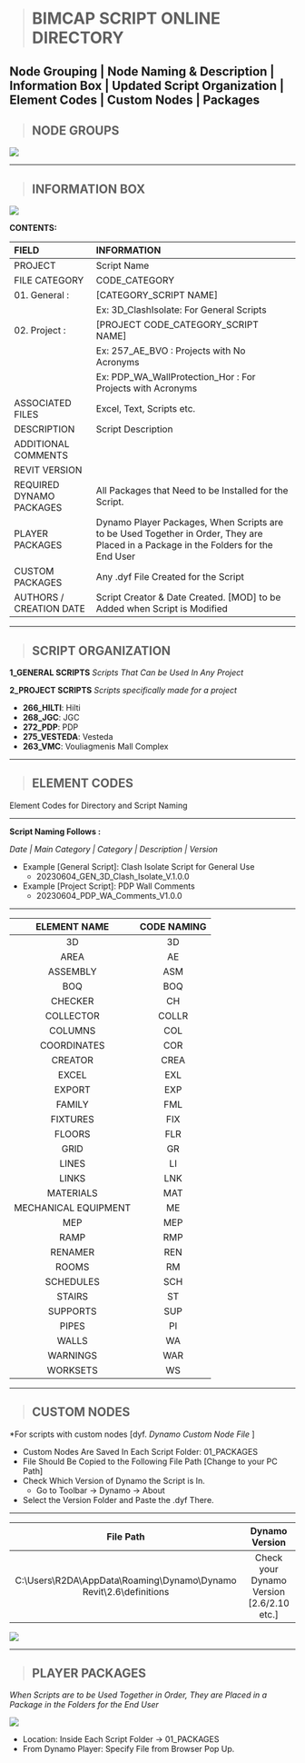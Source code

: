 > # **BIMCAP SCRIPT ONLINE DIRECTORY**
Node Grouping | Node Naming & Description | Information Box | Updated Script Organization | Element Codes | Custom Nodes | Packages 
----------------------------------------------------------------------

> ## **NODE GROUPS**

<img src="./_media/NODE%20GROUPS.png">

-----------------------------------------------------------------------

> ## **INFORMATION BOX**

<img src="./_media/INFORMATION%20BOX.png">

**CONTENTS:**

| FIELD | INFORMATION | 
| :-- | :-- |
| PROJECT | Script Name | 
| FILE CATEGORY | CODE_CATEGORY | 
| 01. General : | [CATEGORY_SCRIPT NAME]| 
| | Ex: 3D_ClashIsolate: For General Scripts|
| 02. Project : | [PROJECT CODE_CATEGORY_SCRIPT NAME]
| | Ex: 257_AE_BVO : Projects with No Acronyms | 
| | Ex: PDP_WA_WallProtection_Hor : For Projects with Acronyms
| ASSOCIATED FILES | Excel, Text, Scripts etc. |
| DESCRIPTION | Script Description | 
| ADDITIONAL COMMENTS | 
| REVIT VERSION | 
| REQUIRED DYNAMO PACKAGES | All Packages that Need to be Installed for the Script. |
| PLAYER PACKAGES | Dynamo Player Packages, When Scripts are to be Used Together in Order, They are Placed in a Package in the Folders for the End User | 
| CUSTOM PACKAGES | Any .dyf File Created for the Script | 
| AUTHORS / CREATION DATE | Script Creator & Date Created. [MOD] to be Added when Script is Modified | 

-----------------------------------------------------------------------

> ## **SCRIPT ORGANIZATION**

**1_GENERAL SCRIPTS**
*Scripts That Can be Used In Any Project*

**2_PROJECT SCRIPTS** 
*Scripts specifically made for a project* 
- **266_HILTI**: Hilti
- **268_JGC**: JGC
- **272_PDP**: PDP 
- **275_VESTEDA**: Vesteda
- **263_VMC**: Vouliagmenis Mall Complex
-----------------------------------------------------------------------
> ## **ELEMENT CODES**
Element Codes for Directory and Script Naming

----------------------------------------------------------

**Script Naming Follows :**

*Date | Main Category | Category | Description | Version*

- Example [General Script]: Clash Isolate Script for General Use
    - 20230604_GEN_3D_Clash_Isolate_V.1.0.0
- Example [Project Script]: PDP Wall Comments
    - 20230604_PDP_WA_Comments_V1.0.0

----------------------------------------------------------

| ELEMENT NAME | CODE NAMING |
| :--: | :--: |
| 3D | 3D |
| AREA | AE |
| ASSEMBLY | ASM |
| BOQ | BOQ |
| CHECKER | CH |
| COLLECTOR | COLLR |
| COLUMNS | COL |
| COORDINATES | COR |
| CREATOR | CREA |
| EXCEL | EXL |
| EXPORT | EXP |
| FAMILY | FML |
| FIXTURES | FIX |
| FLOORS | FLR |
| GRID | GR|
| LINES |  LI |
| LINKS | LNK |
| MATERIALS | MAT |
| MECHANICAL EQUIPMENT| ME |
| MEP | MEP |
| RAMP | RMP |
| RENAMER | REN |
| ROOMS | RM |
| SCHEDULES | SCH |
| STAIRS | ST |
| SUPPORTS | SUP | 
| PIPES | PI |
| WALLS | WA |
| WARNINGS | WAR |
| WORKSETS | WS |

-----------------------------------------------------------------------

> ## **CUSTOM NODES**
*For scripts with custom nodes [dyf. *Dynamo Custom Node File* ]
- Custom Nodes Are Saved In Each Script Folder: 01_PACKAGES
- File Should Be Copied to the Following File Path [Change to your PC Path]
- Check Which Version of Dynamo the Script is In. 
    - Go to Toolbar -> Dynamo -> About
- Select the Version Folder and Paste the .dyf There.
_______________

| File Path | Dynamo Version | 
| :--: | :--: |
| C:\Users\R2DA\AppData\Roaming\Dynamo\Dynamo Revit\2.6\definitions |  Check your Dynamo Version [2.6/2.10 etc.] |

<img src="./_media/DYNAMO%20VERSION.png">

-----------------------------------------------------------------------

> ## **PLAYER PACKAGES**
*When Scripts are to be Used Together in Order, They are Placed in a Package in the Folders for the End User*

<img src="./_media/PACKAGES.png">

- Location: Inside Each Script Folder -> 01_PACKAGES
- From Dynamo Player: Specify File from Browser Pop Up.
